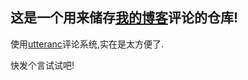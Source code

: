 ## 这是一个用来储存[我的博客](https://wzk0.github.io/)评论的仓库!

使用[utteranc](https://utteranc.es)评论系统,实在是太方便了.

快发个言试试吧!
